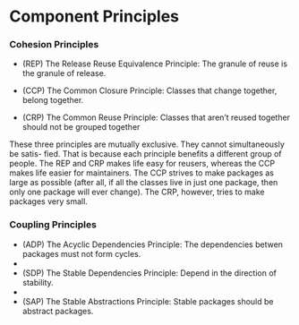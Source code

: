 # Component Principles

### Cohesion Principles
  - (REP) The Release Reuse Equivalence Principle: The granule of reuse is the granule of release.
  
  - (CCP) The Common Closure Principle: Classes that change together, belong together.
  
  - (CRP) The Common Reuse Principle: Classes that aren’t reused together should not be grouped together
  
These three principles are mutually exclusive. They cannot simultaneously be satis- fied. That is because each principle benefits a different group of people. The REP and CRP makes life easy for reusers, whereas the CCP makes life easier for maintainers. The CCP strives to make packages as large as possible (after all, if all the classes live in just one package, then only one package will ever change). The CRP, however, tries to make packages very small.

### Coupling Principles
  - (ADP) The Acyclic Dependencies Principle: The dependencies betwen packages must not form cycles.
  - 
  - (SDP) The Stable Dependencies Principle: Depend in the direction of stability.
  - 
  - (SAP) The Stable Abstractions Principle: Stable packages should be abstract packages.
